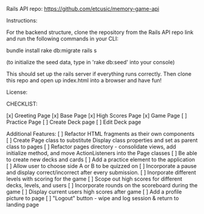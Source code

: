 Rails API repo: https://github.com/etcusic/memory-game-api 

Instructions:

For the backend structure, clone the repository from the Rails API repo link and run the following commands in your CLI:

bundle install
rake db:migrate
rails s

(to initialize the seed data, type in 'rake db:seed' into your console)

This should set up the rails server if everything runs correctly. Then clone this repo and open up index.html into a browser and have fun!

License: 

CHECKLIST:

[x] Greeting Page
[x] Base Page
[x] High Scores Page
[x] Game Page
[ ] Practice Page
[ ] Create Deck page
[ ] Edit Deck page

Additional Features:
[ ] Refactor HTML fragments as their own components
[ ] Create Page class to substitute Display class properties and set as parent class to pages
[ ] Refactor pages directory - consolidate views, add initialize method, and move ActionListeners into the Page classes
[ ] Be able to create new decks and cards
[ ] Add a practice element to the application
[ ] Allow user to choose side A or B to be quizzed on
[ ] Incorporate a pause and display correct/incorrect after every submission.
[ ] Inorporate different levels with scoring for the game
[ ] Scope out high scores for different decks, levels, and users
[ ] Incorporate rounds on the scoreboard during the game
[ ] Display current users high scores after game
[ ] Add a profile picture to page
[ ] "Logout" button - wipe and log session & return to landing page